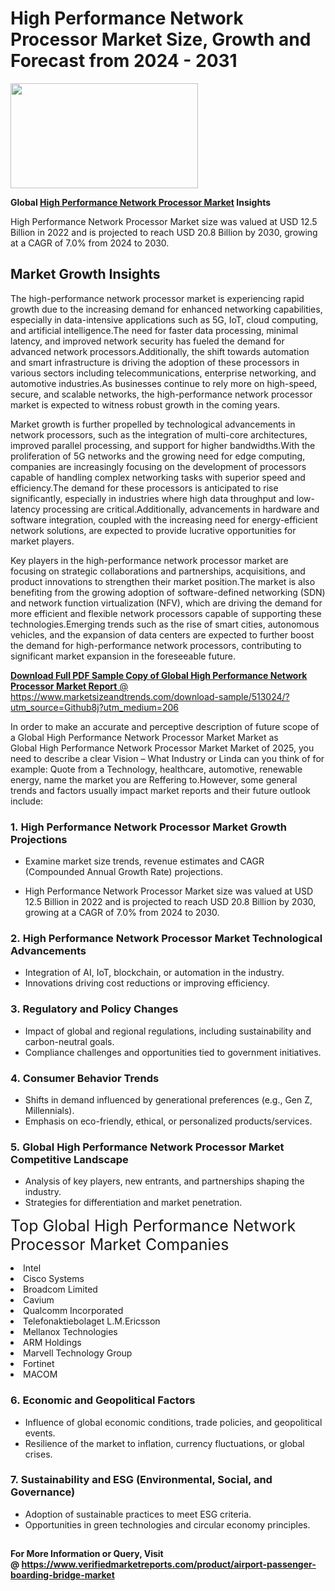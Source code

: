 <H1>High Performance Network Processor Market Size, Growth and Forecast from 2024 - 2031</H1><img class="aligncenter size-medium wp-image-584254" src="https://thirdeyenews.in/wp-content/uploads/2024/09/Global-Market-Research-300x168.jpeg" alt="" width="300" height="168" /><p><strong>Global&nbsp;<a href="https://www.marketsizeandtrends.com/download-sample/513024/?utm_source=Github8j?utm_medium=206">High Performance Network Processor Market</a> Insights</strong></p><p>High Performance Network Processor Market size was valued at USD 12.5 Billion in 2022 and is projected to reach USD 20.8 Billion by 2030, growing at a CAGR of 7.0% from 2024 to 2030.</p><p><h2>Market Growth Insights</h2> <p>The high-performance network processor market is experiencing rapid growth due to the increasing demand for enhanced networking capabilities, especially in data-intensive applications such as 5G, IoT, cloud computing, and artificial intelligence.The need for faster data processing, minimal latency, and improved network security has fueled the demand for advanced network processors.Additionally, the shift towards automation and smart infrastructure is driving the adoption of these processors in various sectors including telecommunications, enterprise networking, and automotive industries.As businesses continue to rely more on high-speed, secure, and scalable networks, the high-performance network processor market is expected to witness robust growth in the coming years.</p> <p><a href="#"></a></p> <p>Market growth is further propelled by technological advancements in network processors, such as the integration of multi-core architectures, improved parallel processing, and support for higher bandwidths.With the proliferation of 5G networks and the growing need for edge computing, companies are increasingly focusing on the development of processors capable of handling complex networking tasks with superior speed and efficiency.The demand for these processors is anticipated to rise significantly, especially in industries where high data throughput and low-latency processing are critical.Additionally, advancements in hardware and software integration, coupled with the increasing need for energy-efficient network solutions, are expected to provide lucrative opportunities for market players.</p> <p>Key players in the high-performance network processor market are focusing on strategic collaborations and partnerships, acquisitions, and product innovations to strengthen their market position.The market is also benefiting from the growing adoption of software-defined networking (SDN) and network function virtualization (NFV), which are driving the demand for more efficient and flexible network processors capable of supporting these technologies.Emerging trends such as the rise of smart cities, autonomous vehicles, and the expansion of data centers are expected to further boost the demand for high-performance network processors, contributing to significant market expansion in the foreseeable future.</p> <p><a href="#"></p><p><span class=""><strong>Download Full PDF Sample Copy of Global High Performance Network Processor Market Report</strong> @ <a href="https://www.marketsizeandtrends.com/download-sample/513024/?utm_source=Github8j?utm_medium=206" target="_blank">https://www.marketsizeandtrends.com/download-sample/513024/?utm_source=Github8j?utm_medium=206</a></span></p><p>In order to make an accurate and perceptive description of future scope of a Global&nbsp;High Performance Network Processor Market Market as Global&nbsp;High Performance Network Processor Market Market of 2025, you need to describe a clear Vision &ndash; What Industry or Linda can you think of for example: Quote from a Technology, healthcare, automotive, renewable energy, name the market you are Reffering to.However, some general trends and factors usually impact market reports and their future outlook include:</p><h3>1.&nbsp;<strong>High Performance Network Processor Market Growth Projections</strong></h3><ul><li>Examine market size trends, revenue estimates and CAGR (Compounded Annual Growth Rate) projections.</li><li><p>High Performance Network Processor Market size was valued at USD 12.5 Billion in 2022 and is projected to reach USD 20.8 Billion by 2030, growing at a CAGR of 7.0% from 2024 to 2030.</p></li></ul><h3>2.&nbsp;<strong>High Performance Network Processor Market Technological Advancements</strong></h3><ul><li>Integration of AI, IoT, blockchain, or automation in the industry.</li><li>Innovations driving cost reductions or improving efficiency.</li></ul><h3>3.&nbsp;<strong>Regulatory and Policy Changes</strong></h3><ul><li>Impact of global and regional regulations, including sustainability and carbon-neutral goals.</li><li>Compliance challenges and opportunities tied to government initiatives.</li></ul><h3>4.&nbsp;<strong>Consumer Behavior Trends</strong></h3><ul><li>Shifts in demand influenced by generational preferences (e.g., Gen Z, Millennials).</li><li>Emphasis on eco-friendly, ethical, or personalized products/services.</li></ul><h3>5.&nbsp;<strong>Global High Performance Network Processor Market Competitive Landscape</strong></h3><ul><li>Analysis of key players, new entrants, and partnerships shaping the industry.</li><li>Strategies for differentiation and market penetration.</li></ul><p data-pm-slice="1 1 []"><span style="color: inherit; font-family: inherit; font-size: 25px;">Top Global High Performance Network Processor Market Companies</span></p><div class="" data-test-id=""><p><li>Intel</li><li> Cisco Systems</li><li> Broadcom Limited</li><li> Cavium</li><li> Qualcomm Incorporated</li><li> Telefonaktiebolaget L.M.Ericsson</li><li> Mellanox Technologies</li><li> ARM Holdings</li><li> Marvell Technology Group</li><li> Fortinet</li><li> MACOM</li></p></div><h3>6.&nbsp;<strong>Economic and Geopolitical Factors</strong></h3><ul><li>Influence of global economic conditions, trade policies, and geopolitical events.</li><li>Resilience of the market to inflation, currency fluctuations, or global crises.</li></ul><h3>7.&nbsp;<strong>Sustainability and ESG (Environmental, Social, and Governance)</strong></h3><ul><li>Adoption of sustainable practices to meet ESG criteria.</li><li>Opportunities in green technologies and circular economy principles.</li></ul><h2><strong style="font-size: 14px;">For More Information or Query, Visit @&nbsp;</strong><a style="background-color: #ffffff; font-size: 14px;" href="https://www.marketsizeandtrends.com/report/high-performance-network-processor-market/" target="_blank">https://www.verifiedmarketreports.com/product/airport-passenger-boarding-bridge-market</a></h2>